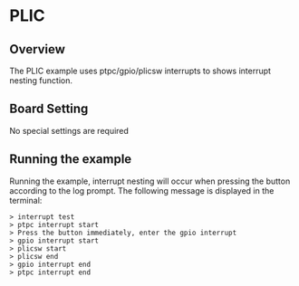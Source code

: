 # PLIC
## Overview

The PLIC example uses ptpc/gpio/plicsw interrupts to shows interrupt nesting function.

## Board Setting

No special settings are required

## Running the example

Running the example, interrupt nesting will occur when pressing the button according to the log prompt. The following message is displayed in the terminal:
```
> interrupt test
> ptpc interrupt start
> Press the button immediately, enter the gpio interrupt
> gpio interrupt start
> plicsw start
> plicsw end
> gpio interrupt end
> ptpc interrupt end
```
